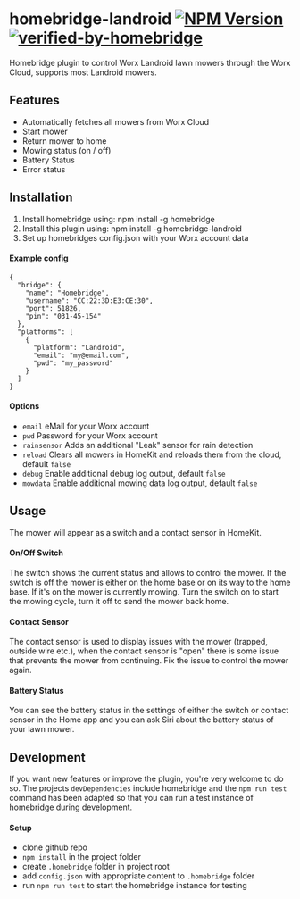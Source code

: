 # homebridge-landroid [![NPM Version](https://img.shields.io/npm/v/homebridge-landroid.svg)](https://www.npmjs.com/package/homebridge-landroid) [![verified-by-homebridge](https://badgen.net/badge/homebridge/verified/purple)](https://github.com/homebridge/homebridge/wiki/Verified-Plugins)
Homebridge plugin to control Worx Landroid lawn mowers through the Worx Cloud, supports most Landroid mowers.

## Features
 - Automatically fetches all mowers from Worx Cloud
 - Start mower
 - Return mower to home
 - Mowing status (on / off)
 - Battery Status
 - Error status

## Installation
1. Install homebridge using: npm install -g homebridge
2. Install this plugin using: npm install -g homebridge-landroid
3. Set up homebridges config.json with your Worx account data

#### Example config
```
{
  "bridge": {
    "name": "Homebridge",
    "username": "CC:22:3D:E3:CE:30",
    "port": 51826,
    "pin": "031-45-154"
  },
  "platforms": [
    {
      "platform": "Landroid",
      "email": "my@email.com",
      "pwd": "my_password"
    }
  ]
}
```

#### Options
 - `email` eMail for your Worx account
 - `pwd` Password for your Worx account
 - `rainsensor` Adds an additional "Leak" sensor for rain detection
 - `reload` Clears all mowers in HomeKit and reloads them from the cloud, default `false`
 - `debug` Enable additional debug log output, default `false`
 - `mowdata` Enable additional mowing data log output, default `false`

## Usage
 The mower will appear as a switch and a contact sensor in HomeKit.

#### On/Off Switch
The switch shows the current status and allows to control the mower. If the switch is off the mower is either on the home base or on its way to the home base. If it's on the mower is currently mowing. Turn the switch on to start the mowing cycle, turn it off to send the mower back home.

#### Contact Sensor
The contact sensor is used to display issues with the mower (trapped, outside wire etc.), when the contact sensor is "open" there is some issue that prevents the mower from continuing. Fix the issue to control the mower again.

#### Battery Status
You can see the battery status in the settings of either the switch or contact sensor in the Home app and you can ask Siri about the battery status of your lawn mower.

## Development
If you want new features or improve the plugin, you're very welcome to do so. The projects `devDependencies` include homebridge and the `npm run test` command has been adapted so that you can run a test instance of homebridge during development. 
#### Setup
- clone github repo
- `npm install` in the project folder
- create `.homebridge` folder in project root
- add `config.json` with appropriate content to `.homebridge` folder
- run `npm run test` to start the homebridge instance for testing

